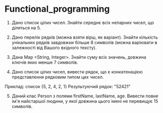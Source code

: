 # Functional_programming
1. Дано список цілих чисел. Знайти середнє всіх непарних чисел, що діляться на 5.

2. Дано перелік рядків (можна взяти вірш, як варіант). Знайти кількість унікальних рядків завдовжки більше 8 символів (можна варіювати в залежності від Вашого вхідного тексту).

3. Дана Map <String, Integer>. Знайти суму всіх значень, довжина ключів яких менше 7 символів.

4. Дано список цілих чисел, вивести рядок, що є конкатенацією представлення рядковим типом  цих чисел.

Приклад: список {5, 2, 4, 2, 1}
Результуючий рядок: "52421"

5. Даний клас Person з полями firstName, lastName, age.
Вивести повне ім'я найстаршої людини, у якої довжина цього імені не перевищує 15 символів.
